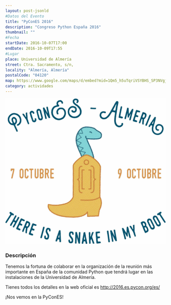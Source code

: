 ```yaml
---
layout: post-jsonld
#Datos del Evento
title: "PyConES 2016"
description: "Congreso Python España 2016"
thumbnail: ""
#Fecha
startDate: 2016-10-07T17:00
endDate: 2016-10-09T17:55
#Lugar
place: Universidad de Almería
street: Ctra. Sacramento, s/n,
locality: "Almería, Almería"
postalCode: "04120"
map: https://www.google.com/maps/d/embed?mid=1Qm5_h5uTqriVSYBHS_SP3NVgjHc
category: actividades
---
```


<p align="center">
  <img src="/recursos/2016-10-07/logo2016-2.jpg" width="600" alt="logotipo de PyConES 2016" />
</p>


### Descripción

Tenemos la fortuna de colaborar en la organización de la reunión más importante en España de la comunidad Python que tendrá lugar en las instalaciones de la Universidad de Almería.

Tienes todos los detalles en la web oficial es http://2016.es.pycon.org/es/

¡Nos vemos en la PyConES!


